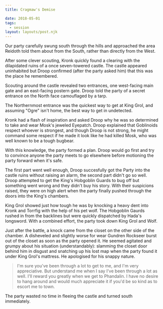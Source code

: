 ```yaml
---
title: Cragmaw's Demise

date: 2018-05-01
tags:
  - session
layout: layouts/post.njk
---
```


Our party carefully swung south through the hills and approached the area Reidoth told them about from the South, rather than directly from the West.

After some clever scouting, Kronk quickly found a clearing with the dilapidated ruins of a once seven-towered castle. The castle appeared uninhabited but Droop confirmed (after the party asked him) that this was the place he remembered.

Scouting around the castle revealed two entrances, one west-facing main gate and an east-facing postern gate. Droop told the party of a secret entrance on the North face camouflaged by a tarp.

The Northernmost entrance was the quickest way to get at King Grol, and assuming "Ogre" isn't home, the best way to get in undetected.

Kronk had a flash of inspiration and asked Droop why he was so determined to take and wear Mosk's jeweled Eyepatch. Droop explained that Goblinoids respect whoever is strongest, and though Droop is not strong, he might command some respect if he made it look like he had killed Mosk, who was well known to be a tough bugbear.

With this knowledge, the party formed a plan. Droop would go first and try to convince anyone the party meets to go elsewhere before motioning the party forward when it's safe.

The first part went well enough, Droop succesfully got the Party into the castle ruins without raising an alarm, the second part didn't go so well. Droop attempted to get the King's Hobgoblin Guards to bug off but something went wrong and they didn't buy his story. With their suspicions raised, they were on high alert when the party finally pushed through the doors into the King's chambers.

King Grol showed just how tough he was by knocking a heavy dent into Kronk and Torrfig with the help of his pet wolf. The Hobgoblin Gaurds rushed in from the backlines but were quickly dispatched by Hada's longsword. With a combined effort, the party took down King Grol and Wolf.

Just after the battle, a knock came from the closet on the other side of the chamber. A disheveled and slightly worse for wear Gundren Rockseer burst out of the closet as soon as the party opened it. He seemed agitated and grumpy about his situation (understandably): slamming the closet door behind him in disgust and snatching up his lost map when the party found it under King Grol's mattress. He apologised for his snappy nature. 

> I'm sure you've been through a lot to get to me, and I'm very appreciative. But understand me when I say I've been through a lot as well. I'll reward you greatly when we get to Phandalin. I have no desire to hang around and would much appreciate it if you'd be so kind as to escort me to town.

The party wasted no time in fleeing the castle and turned south immediately.
